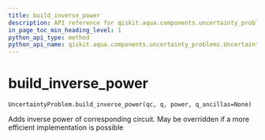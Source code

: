 ```yaml
---
title: build_inverse_power
description: API reference for qiskit.aqua.components.uncertainty_problems.UncertaintyProblem.build_inverse_power
in_page_toc_min_heading_level: 1
python_api_type: method
python_api_name: qiskit.aqua.components.uncertainty_problems.UncertaintyProblem.build_inverse_power
---
```


# build\_inverse\_power

<span id="qiskit.aqua.components.uncertainty_problems.UncertaintyProblem.build_inverse_power" />

`UncertaintyProblem.build_inverse_power(qc, q, power, q_ancillas=None)`

Adds inverse power of corresponding circuit. May be overridden if a more efficient implementation is possible

